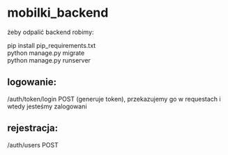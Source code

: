 # mobilki_backend

żeby odpalić backend robimy:

pip install pip_requirements.txt    
python manage.py migrate  
python manage.py runserver  


## logowanie:

/auth/token/login POST (generuje token), przekazujemy go w requestach i wtedy jesteśmy zalogowani

## rejestracja:

/auth/users  POST

